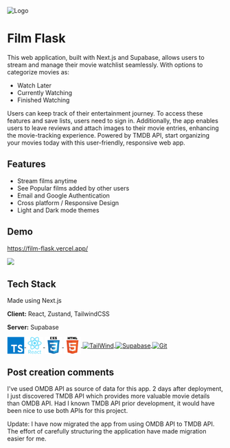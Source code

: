 ![Logo](https://raw.githubusercontent.com/chan-gonzales/film-flask/d72955c89c41f567dfa18d5b7f56e8d743d860bd/public/images/ff-logo.svg)

# Film Flask

This web application, built with Next.js and Supabase, allows users to stream and manage their movie watchlist seamlessly. With options to categorize movies as:

- Watch Later
- Currently Watching
- Finished Watching

Users can keep track of their entertainment journey. To access these features and save lists, users need to sign in. Additionally, the app enables users to leave reviews and attach images to their movie entries, enhancing the movie-tracking experience. Powered by TMDB API, start organizing your movies today with this user-friendly, responsive web app.

## Features

- Stream films anytime
- See Popular films added by other users
- Email and Google Authentication
- Cross platform / Responsive Design
- Light and Dark mode themes

## Demo

https://film-flask.vercel.app/

![](https://s6.gifyu.com/images/S6nAu.gif)

## Tech Stack

Made using Next.js

**Client:** React, Zustand, TailwindCSS

**Server:** Supabase

<a href="https://www.typescriptlang.org/" target="blank">
<img align="center" src="https://raw.githubusercontent.com/devicons/devicon/master/icons/typescript/typescript-original.svg" alt="TypeScript" height="40" width="40" />
</a>
<a href="https://reactjs.org/" target="blank">
<img align="center" src="https://raw.githubusercontent.com/devicons/devicon/master/icons/react/react-original-wordmark.svg" alt="React" height="40" width="40" />
</a>
<a href="https://www.w3schools.com/css/" target="blank">
<img align="center" src="https://raw.githubusercontent.com/devicons/devicon/master/icons/css3/css3-original-wordmark.svg" alt="Css3" height="40" width="40" />
</a>
<a href="https://www.w3.org/html/" target="blank">
<img align="center" src="https://raw.githubusercontent.com/devicons/devicon/master/icons/html5/html5-original-wordmark.svg" alt="Html5" height="40" width="40" />
</a>
<a href="https://tailwindcss.com/" target="blank">
<img align="center" src="https://www.vectorlogo.zone/logos/tailwindcss/tailwindcss-icon.svg" alt="TailWind" height="40" width="40" />
</a>
<a href="https://supabase.com/" target="blank">
<img align="center" src="https://raw.githubusercontent.com/patrickpiccini/devicons/687ea87f66801c164da6793be2de9e95e4e20ca8/icons/light/Supabase.svg" alt="Supabase" height="40" width="40" />
</a>
<a href="https://git-scm.com/" target="blank">
<img align="center" src="https://www.vectorlogo.zone/logos/git-scm/git-scm-icon.svg" alt="Git" height="40" width="40" />
</a>

## Post creation comments

I've used OMDB API as source of data for this app. 2 days after deployment, I just discovered TMDB API which provides more valuable movie details than OMDB API. Had I known TMDB API prior development, it would have been nice to use both APIs for this project.

Update: I have now migrated the app from using OMDB API to TMDB API. The effort of carefully structuring the application have made migration easier for me.
